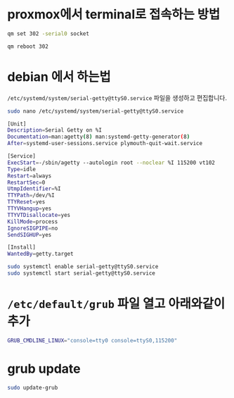 # proxmox에서 terminal로 접속하는 방법

``` bash
qm set 302 -serial0 socket
```

``` bash
qm reboot 302
```


# debian 에서 하는법

`/etc/systemd/system/serial-getty@ttyS0.service` 파일을 생성하고 편집합니다.  

``` bash
sudo nano /etc/systemd/system/serial-getty@ttyS0.service
```

``` bash
[Unit]
Description=Serial Getty on %I
Documentation=man:agetty(8) man:systemd-getty-generator(8)
After=systemd-user-sessions.service plymouth-quit-wait.service

[Service]
ExecStart=-/sbin/agetty --autologin root --noclear %I 115200 vt102
Type=idle
Restart=always
RestartSec=0
UtmpIdentifier=%I
TTYPath=/dev/%I
TTYReset=yes
TTYVHangup=yes
TTYVTDisallocate=yes
KillMode=process
IgnoreSIGPIPE=no
SendSIGHUP=yes

[Install]
WantedBy=getty.target
```


``` bash
sudo systemctl enable serial-getty@ttyS0.service
sudo systemctl start serial-getty@ttyS0.service
```

# `/etc/default/grub` 파일 열고 아래와같이 추가 

``` bash
GRUB_CMDLINE_LINUX="console=tty0 console=ttyS0,115200"
```


# grub update
``` bash
sudo update-grub
```